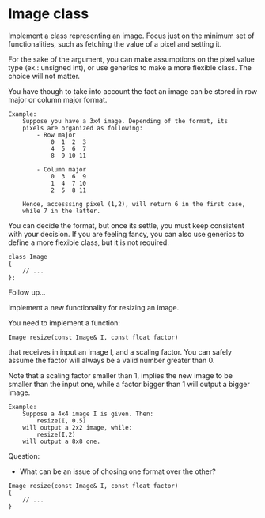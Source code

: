 # Image class

Implement a class representing an image. Focus just on the minimum set of functionalities, such as fetching the value of a pixel and setting it.

For the sake of the argument, you can make assumptions on the pixel value type (ex.: unsigned int), or use generics to make a more flexible class. The choice will not matter.

You have though to take into account the fact an image can be stored in row major or column major format.

```
Example:
    Suppose you have a 3x4 image. Depending of the format, its
    pixels are organized as following:
        - Row major
            0  1  2  3
            4  5  6  7
            8  9 10 11

        - Column major
            0  3  6  9
            1  4  7 10
            2  5  8 11

    Hence, accesssing pixel (1,2), will return 6 in the first case,
    while 7 in the latter.
```

You can decide the format, but once its settle, you must keep consistent with your decision. If you are feeling fancy, you can also use generics to define a more flexible class, but it is not required.

```
class Image
{
    // ...
};
```


Follow up...

Implement a new functionality for resizing an image.

You need to implement a function:

    Image resize(const Image& I, const float factor)

that receives in input an image I, and a scaling factor. You can safely assume the factor will always be a valid number greater than 0.

Note that a scaling factor smaller than 1, implies the new image to be smaller than the input one, while a factor bigger than 1 will output a bigger image.

```
Example:
    Suppose a 4x4 image I is given. Then:
        resize(I, 0.5)
    will output a 2x2 image, while:
        resize(I,2)
    will output a 8x8 one.

```
Question:
- What can be an issue of chosing one format over the other?


```
Image resize(const Image& I, const float factor)
{
    // ...
}
```

